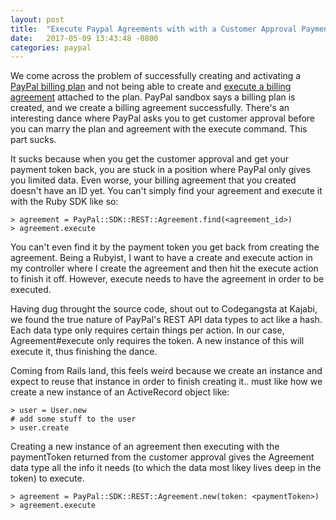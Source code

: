 ```yaml
---
layout: post
title:  "Execute Paypal Agreements with with a Customer Approval Payment Token"
date:   2017-05-09 13:43:48 -0800
categories: paypal
---
```


We come across the problem of successfully creating and activating a [PayPal billing plan](https://developer.paypal.com/docs/integration/direct/billing-plans-and-agreements/#create-a-plan) and not being able to create and [execute a billing agreement](https://developer.paypal.com/docs/integration/direct/billing-plans-and-agreements/#execute-an-agreement) attached to the plan. PayPal sandbox says a billing plan is created, and we create a billing agreement successfully. There's an interesting dance where PayPal asks you to get customer approval before you can marry the plan and agreement with the execute command. This part sucks.

It sucks because when you get the customer approval and get your payment token back, you are stuck in a position where PayPal only gives you limited data. Even worse, your billing agreement that you created doesn't have an ID yet. You can't simply find your agreement and execute it with the Ruby SDK like so: 

```
> agreement = PayPal::SDK::REST::Agreement.find(<agreement_id>)
> agreement.execute
```

You can't even find it by the payment token you get back from creating the agreement. Being a Rubyist, I want to have a create and execute action in my controller where I create the agreement and then hit the execute action to finish it off. However, execute needs to have the agreement in order to be executed.

Having dug throught the source code, shout out to Codegangsta at Kajabi, we found the true nature of PayPal's REST API data types to act like a hash. Each data type only requires certain things per action. In our case, Agreement#execute only requires the token. A new instance of this will execute it, thus finishing the dance.

Coming from Rails land, this feels weird because we create an instance and expect to reuse that instance in order to finish creating it.. must like how we create a new instance of an ActiveRecord object like:

```
> user = User.new
# add some stuff to the user
> user.create
```

Creating a new instance of an agreement then executing with the paymentToken returned from the customer approval gives the Agreement data type all the info it needs (to which the data most likey lives deep in the token) to execute. 

```
> agreement = PayPal::SDK::REST::Agreement.new(token: <paymentToken>)
> agreement.execute
```

